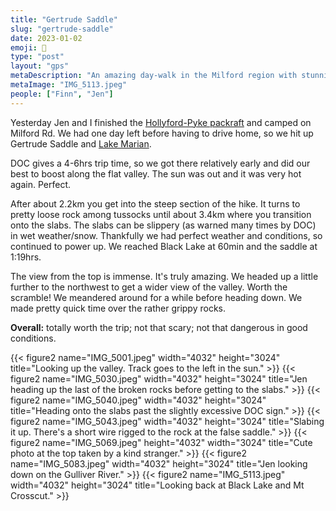 ```yaml
---
title: "Gertrude Saddle"
slug: "gertrude-saddle"
date: 2023-01-02
emoji: 🥾
type: "post"
layout: "gps"
metaDescription: "An amazing day-walk in the Milford region with stunning views and awesome geology."
metaImage: "IMG_5113.jpeg"
people: ["Finn", "Jen"]
---
```


Yesterday Jen and I finished the [Hollyford-Pyke packraft](/posts/hollyford-pyke-packraft/) and camped on Milford Rd. We had one day left before having to drive home, so we hit up Gertrude Saddle and [Lake Marian](/posts/lake-marian/).

DOC gives a 4-6hrs trip time, so we got there relatively early and did our best to boost along the flat valley. The sun was out and it was very hot again. Perfect.

After about 2.2km you get into the steep section of the hike. It turns to pretty loose rock among tussocks until about 3.4km where you transition onto the slabs. The slabs can be slippery (as warned many times by DOC) in wet weather/snow. Thankfully we had perfect weather and conditions, so continued to power up. We reached Black Lake at 60min and the saddle at 1:19hrs.

The view from the top is immense. It's truly amazing. We headed up a little further to the northwest to get a wider view of the valley. Worth the scramble! We meandered around for a while before heading down. We made pretty quick time over the rather grippy rocks.

__Overall:__ totally worth the trip; not that scary; not that dangerous in good conditions.

{{< figure2 name="IMG_5001.jpeg" width="4032" height="3024" title="Looking up the valley. Track goes to the left in the sun." >}}
{{< figure2 name="IMG_5030.jpeg" width="4032" height="3024" title="Jen heading up the last of the broken rocks before getting to the slabs." >}}
{{< figure2 name="IMG_5040.jpeg" width="4032" height="3024" title="Heading onto the slabs past the slightly excessive DOC sign." >}}
{{< figure2 name="IMG_5043.jpeg" width="4032" height="3024" title="Slabing it up. There's a short wire rigged to the rock at the false saddle." >}}
{{< figure2 name="IMG_5069.jpeg" height="4032" width="3024" title="Cute photo at the top taken by a kind stranger." >}}
{{< figure2 name="IMG_5083.jpeg" width="4032" height="3024" title="Jen looking down on the Gulliver River." >}}
{{< figure2 name="IMG_5113.jpeg" width="4032" height="3024" title="Looking back at Black Lake and Mt Crosscut." >}}
